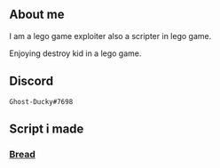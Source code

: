 ## About me
I am a lego game exploiter also a scripter in lego game.

Enjoying destroy kid in a lego game.

## Discord
`Ghost-Ducky#7698`

## Script i made
### [Bread](https://github.com/GhostDuckyy/Bread)

